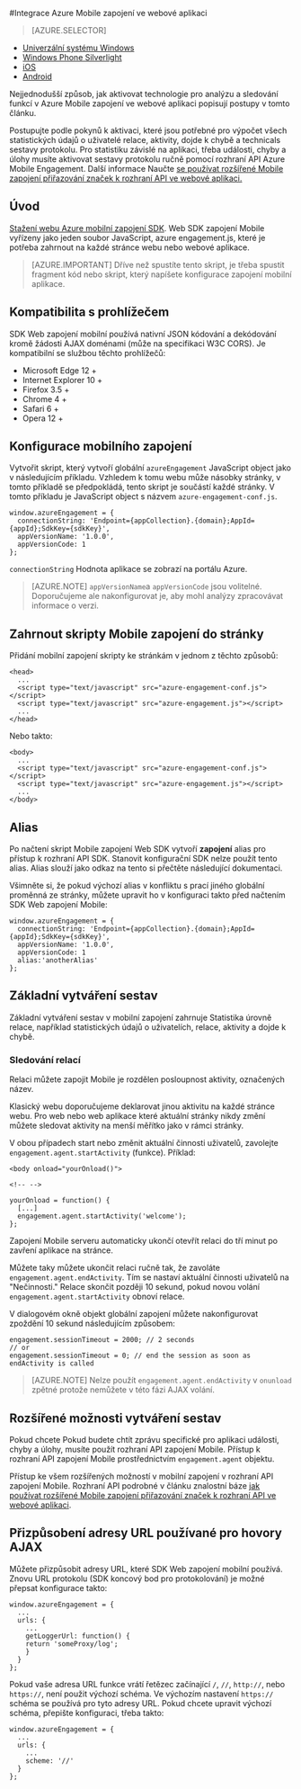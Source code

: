 <properties
    pageTitle="Azure integrace Mobile zapojení Web SDK | Microsoft Azure"
    description="Nejnovější aktualizace a postupy v Azure Mobile zapojení Web SDK"
    services="mobile-engagement"
    documentationCenter="mobile"
    authors="piyushjo"
    manager="erikre"
    editor="" />

<tags
    ms.service="mobile-engagement"
    ms.workload="mobile"
    ms.tgt_pltfrm="web"
    ms.devlang="js"
    ms.topic="article"
    ms.date="02/29/2016"
    ms.author="piyushjo" />

#<a name="integrate-azure-mobile-engagement-in-a-web-application"></a>Integrace Azure Mobile zapojení ve webové aplikaci

> [AZURE.SELECTOR]
- [Univerzální systému Windows](mobile-engagement-windows-store-integrate-engagement.md)
- [Windows Phone Silverlight](mobile-engagement-windows-phone-integrate-engagement.md)
- [iOS](mobile-engagement-ios-integrate-engagement.md)
- [Android](mobile-engagement-android-integrate-engagement.md)

Nejjednodušší způsob, jak aktivovat technologie pro analýzu a sledování funkcí v Azure Mobile zapojení ve webové aplikaci popisují postupy v tomto článku.

Postupujte podle pokynů k aktivaci, které jsou potřebné pro výpočet všech statistických údajů o uživatelé relace, aktivity, dojde k chybě a technicals sestavy protokolu. Pro statistiku závislé na aplikaci, třeba události, chyby a úlohy musíte aktivovat sestavy protokolu ručně pomocí rozhraní API Azure Mobile Engagement. Další informace Naučte [se používat rozšířené Mobile zapojení přiřazování značek k rozhraní API ve webové aplikaci.](mobile-engagement-web-use-engagement-api.md)

## <a name="introduction"></a>Úvod

[Stažení webu Azure mobilní zapojení SDK](http://aka.ms/P7b453).
Web SDK zapojení Mobile vyřízeny jako jeden soubor JavaScript, azure engagement.js, které je potřeba zahrnout na každé stránce webu nebo webové aplikace.

> [AZURE.IMPORTANT] Dříve než spustíte tento skript, je třeba spustit fragment kód nebo skript, který napíšete konfigurace zapojení mobilní aplikace.

## <a name="browser-compatibility"></a>Kompatibilita s prohlížečem

SDK Web zapojení mobilní používá nativní JSON kódování a dekódování kromě žádosti AJAX doménami (může na specifikaci W3C CORS). Je kompatibilní se službou těchto prohlížečů:

* Microsoft Edge 12 +
* Internet Explorer 10 +
* Firefox 3.5 +
* Chrome 4 +
* Safari 6 +
* Opera 12 +

## <a name="configure-mobile-engagement"></a>Konfigurace mobilního zapojení

Vytvořit skript, který vytvoří globální `azureEngagement` JavaScript object jako v následujícím příkladu. Vzhledem k tomu webu může násobky stránky, v tomto příkladě se předpokládá, tento skript je součástí každé stránky. V tomto příkladu je JavaScript object s názvem `azure-engagement-conf.js`.

    window.azureEngagement = {
      connectionString: 'Endpoint={appCollection}.{domain};AppId={appId};SdkKey={sdkKey}',
      appVersionName: '1.0.0',
      appVersionCode: 1
    };

`connectionString` Hodnota aplikace se zobrazí na portálu Azure.

> [AZURE.NOTE] `appVersionName`a `appVersionCode` jsou volitelné. Doporučujeme ale nakonfigurovat je, aby mohl analýzy zpracovávat informace o verzi.

## <a name="include-mobile-engagement-scripts-in-your-pages"></a>Zahrnout skripty Mobile zapojení do stránky
Přidání mobilní zapojení skripty ke stránkám v jednom z těchto způsobů:

    <head>
      ...
      <script type="text/javascript" src="azure-engagement-conf.js"></script>
      <script type="text/javascript" src="azure-engagement.js"></script>
      ...
    </head>

Nebo takto:

    <body>
      ...
      <script type="text/javascript" src="azure-engagement-conf.js"></script>
      <script type="text/javascript" src="azure-engagement.js"></script>
      ...
    </body>

## <a name="alias"></a>Alias

Po načtení skript Mobile zapojení Web SDK vytvoří **zapojení** alias pro přístup k rozhraní API SDK. Stanovit konfigurační SDK nelze použít tento alias. Alias slouží jako odkaz na tento si přečtěte následující dokumentaci.

Všimněte si, že pokud výchozí alias v konfliktu s prací jiného globální proměnná ze stránky, můžete upravit ho v konfiguraci takto před načtením SDK Web zapojení Mobile:

    window.azureEngagement = {
      connectionString: 'Endpoint={appCollection}.{domain};AppId={appId};SdkKey={sdkKey}',
      appVersionName: '1.0.0',
      appVersionCode: 1
      alias:'anotherAlias'
    };

## <a name="basic-reporting"></a>Základní vytváření sestav

Základní vytváření sestav v mobilní zapojení zahrnuje Statistika úrovně relace, například statistických údajů o uživatelích, relace, aktivity a dojde k chybě.

### <a name="session-tracking"></a>Sledování relací

Relaci můžete zapojit Mobile je rozdělen posloupnost aktivity, označených název.

Klasický webu doporučujeme deklarovat jinou aktivitu na každé stránce webu. Pro web nebo web aplikace které aktuální stránky nikdy změní můžete sledovat aktivity na menší měřítko jako v rámci stránky.

V obou případech start nebo změnit aktuální činnosti uživatelů, zavolejte `engagement.agent.startActivity` (funkce). Příklad:

    <body onload="yourOnload()">

    <!-- -->

    yourOnload = function() {
      [...]
      engagement.agent.startActivity('welcome');
    };

Zapojení Mobile serveru automaticky ukončí otevřít relaci do tří minut po zavření aplikace na stránce.

Můžete taky můžete ukončit relaci ručně tak, že zavoláte `engagement.agent.endActivity`. Tím se nastaví aktuální činnosti uživatelů na "Nečinnosti."  Relace skončit později 10 sekund, pokud novou volání `engagement.agent.startActivity` obnoví relace.

V dialogovém okně objekt globální zapojení můžete nakonfigurovat zpoždění 10 sekund následujícím způsobem:

    engagement.sessionTimeout = 2000; // 2 seconds
    // or
    engagement.sessionTimeout = 0; // end the session as soon as endActivity is called

> [AZURE.NOTE] Nelze použít `engagement.agent.endActivity` v `onunload` zpětné protože nemůžete v této fázi AJAX volání.

## <a name="advanced-reporting"></a>Rozšířené možnosti vytváření sestav

Pokud chcete Pokud budete chtít zprávu specifické pro aplikaci události, chyby a úlohy, musíte použít rozhraní API zapojení Mobile. Přístup k rozhraní API zapojení Mobile prostřednictvím `engagement.agent` objektu.

Přístup ke všem rozšířených možností v mobilní zapojení v rozhraní API zapojení Mobile. Rozhraní API podrobné v článku znalostní báze [jak používat rozšířené Mobile zapojení přiřazování značek k rozhraní API ve webové aplikaci](mobile-engagement-web-use-engagement-api.md).

## <a name="customize-the-urls-used-for-ajax-calls"></a>Přizpůsobení adresy URL používané pro hovory AJAX

Můžete přizpůsobit adresy URL, které SDK Web zapojení mobilní používá. Znovu URL protokolu (SDK koncový bod pro protokolování) je možné přepsat konfigurace takto:

    window.azureEngagement = {
      ...
      urls: {
        ...        
        getLoggerUrl: function() {
        return 'someProxy/log';
        }
      }
    };

Pokud vaše adresa URL funkce vrátí řetězec začínající `/`, `//`, `http://`, nebo `https://`, není použit výchozí schéma. Ve výchozím nastavení `https://` schéma se používá pro tyto adresy URL. Pokud chcete upravit výchozí schéma, přepište konfiguraci, třeba takto:

    window.azureEngagement = {
      ...
      urls: {
        ...      
        scheme: '//'
      }
    };
